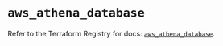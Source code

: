 # `aws_athena_database`

Refer to the Terraform Registry for docs: [`aws_athena_database`](https://registry.terraform.io/providers/hashicorp/aws/5.81.0/docs/resources/athena_database).
